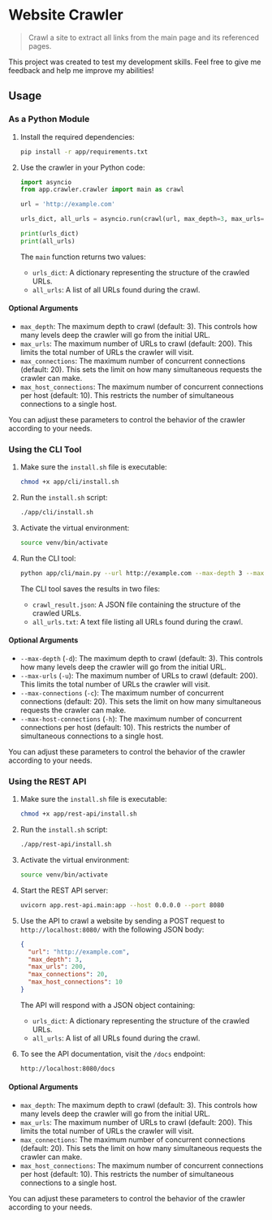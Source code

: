 # Website Crawler

> Crawl a site to extract all links from the main page and its referenced pages.

This project was created to test my development skills. Feel free to give me feedback and help me improve my abilities!

## Usage

### As a Python Module

1. Install the required dependencies:

   ```bash
   pip install -r app/requirements.txt
   ```

2. Use the crawler in your Python code:

   ```python
   import asyncio
   from app.crawler.crawler import main as crawl

   url = 'http://example.com'

   urls_dict, all_urls = asyncio.run(crawl(url, max_depth=3, max_urls=200, max_connections=20, max_host_connections=10))

   print(urls_dict)
   print(all_urls)
   ```

   The `main` function returns two values:

   - `urls_dict`: A dictionary representing the structure of the crawled URLs.
   - `all_urls`: A list of all URLs found during the crawl.

#### Optional Arguments

- `max_depth`: The maximum depth to crawl (default: 3). This controls how many levels deep the crawler will go from the initial URL.
- `max_urls`: The maximum number of URLs to crawl (default: 200). This limits the total number of URLs the crawler will visit.
- `max_connections`: The maximum number of concurrent connections (default: 20). This sets the limit on how many simultaneous requests the crawler can make.
- `max_host_connections`: The maximum number of concurrent connections per host (default: 10). This restricts the number of simultaneous connections to a single host.

You can adjust these parameters to control the behavior of the crawler according to your needs.

### Using the CLI Tool

1. Make sure the `install.sh` file is executable:

   ```bash
   chmod +x app/cli/install.sh
   ```

2. Run the `install.sh` script:

   ```bash
   ./app/cli/install.sh
   ```

3. Activate the virtual environment:

   ```bash
   source venv/bin/activate
   ```

4. Run the CLI tool:

   ```bash
   python app/cli/main.py --url http://example.com --max-depth 3 --max-urls 200 --max-connections 20 --max-host-connections 10
   ```

   The CLI tool saves the results in two files:

   - `crawl_result.json`: A JSON file containing the structure of the crawled URLs.
   - `all_urls.txt`: A text file listing all URLs found during the crawl.

#### Optional Arguments

- `--max-depth` (`-d`): The maximum depth to crawl (default: 3). This controls how many levels deep the crawler will go from the initial URL.
- `--max-urls` (`-u`): The maximum number of URLs to crawl (default: 200). This limits the total number of URLs the crawler will visit.
- `--max-connections` (`-c`): The maximum number of concurrent connections (default: 20). This sets the limit on how many simultaneous requests the crawler can make.
- `--max-host-connections` (`-h`): The maximum number of concurrent connections per host (default: 10). This restricts the number of simultaneous connections to a single host.

You can adjust these parameters to control the behavior of the crawler according to your needs.

### Using the REST API

1. Make sure the `install.sh` file is executable:

   ```bash
   chmod +x app/rest-api/install.sh
   ```

2. Run the `install.sh` script:

   ```bash
   ./app/rest-api/install.sh
   ```

3. Activate the virtual environment:

   ```bash
   source venv/bin/activate
   ```

4. Start the REST API server:

   ```bash
   uvicorn app.rest-api.main:app --host 0.0.0.0 --port 8080
   ```

5. Use the API to crawl a website by sending a POST request to `http://localhost:8080/` with the following JSON body:

   ```json
   {
     "url": "http://example.com",
     "max_depth": 3,
     "max_urls": 200,
     "max_connections": 20,
     "max_host_connections": 10
   }
   ```

   The API will respond with a JSON object containing:

   - `urls_dict`: A dictionary representing the structure of the crawled URLs.
   - `all_urls`: A list of all URLs found during the crawl.

6. To see the API documentation, visit the `/docs` endpoint:

   ```bash
   http://localhost:8080/docs
   ```

#### Optional Arguments

- `max_depth`: The maximum depth to crawl (default: 3). This controls how many levels deep the crawler will go from the initial URL.
- `max_urls`: The maximum number of URLs to crawl (default: 200). This limits the total number of URLs the crawler will visit.
- `max_connections`: The maximum number of concurrent connections (default: 20). This sets the limit on how many simultaneous requests the crawler can make.
- `max_host_connections`: The maximum number of concurrent connections per host (default: 10). This restricts the number of simultaneous connections to a single host.

You can adjust these parameters to control the behavior of the crawler according to your needs.
